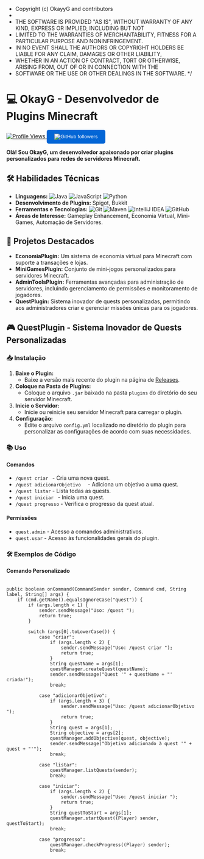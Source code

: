  * Copyright (c) OkayyG and contributors
 *
 * THE SOFTWARE IS PROVIDED "AS IS", WITHOUT WARRANTY OF ANY KIND, EXPRESS OR IMPLIED, INCLUDING BUT NOT
 * LIMITED TO THE WARRANTIES OF MERCHANTABILITY, FITNESS FOR A PARTICULAR PURPOSE AND NONINFRINGEMENT.
 * IN NO EVENT SHALL THE AUTHORS OR COPYRIGHT HOLDERS BE LIABLE FOR ANY CLAIM, DAMAGES OR OTHER LIABILITY,
 * WHETHER IN AN ACTION OF CONTRACT, TORT OR OTHERWISE, ARISING FROM, OUT OF OR IN CONNECTION WITH THE
 * SOFTWARE OR THE USE OR OTHER DEALINGS IN THE SOFTWARE.
 */

<h1>💻 OkayG - Desenvolvedor de Plugins Minecraft</h1>

<a href="https://github.com/EUOKG" target="_blank">
  <img src="https://komarev.com/ghpvc/?username=EUOKG&color=blueviolet" alt="Profile Views">
  <button style="background-color: #0366d6; color: white; border: none; padding: 10px 20px; border-radius: 5px; cursor: pointer;">
    <img src="https://img.shields.io/github/followers/EUOKG?label=Follow&style=social" alt="GitHub followers">
  </button>
</a>

<p><strong>Olá! Sou OkayG, um desenvolvedor apaixonado por criar plugins personalizados para redes de servidores Minecraft.</strong></p>

<h2>🛠️ Habilidades Técnicas</h2>

<ul>
  <li><strong>Linguagens:</strong> <img src="https://img.shields.io/badge/Java-ED8B00?style=for-the-badge&logo=java&logoColor=white" alt="Java"> <img src="https://img.shields.io/badge/JavaScript-F7DF1E?style=for-the-badge&logo=javascript&logoColor=black" alt="JavaScript"> <img src="https://img.shields.io/badge/Python-3776AB?style=for-the-badge&logo=python&logoColor=white" alt="Python"></li>
  <li><strong>Desenvolvimento de Plugins:</strong> Spigot, Bukkit</li>
  <li><strong>Ferramentas e Tecnologias:</strong> <img src="https://img.shields.io/badge/Git-F05032?style=for-the-badge&logo=git&logoColor=white" alt="Git"> <img src="https://img.shields.io/badge/Maven-C71A36?style=for-the-badge&logo=apache-maven&logoColor=white" alt="Maven"> <img src="https://img.shields.io/badge/IntelliJIDEA-000000?style=for-the-badge&logo=intellij-idea&logoColor=white" alt="IntelliJ IDEA"> <img src="https://img.shields.io/badge/GitHub-100000?style=for-the-badge&logo=github&logoColor=white" alt="GitHub"></li>
  <li><strong>Áreas de Interesse:</strong> Gameplay Enhancement, Economia Virtual, Mini-Games, Automação de Servidores. </li>
</ul>

<h2>🚀 Projetos Destacados</h2>

<ul>
  <li><strong>EconomiaPlugin:</strong> Um sistema de economia virtual para Minecraft com suporte a transações e lojas.</li>
  <li><strong>MiniGamesPlugin:</strong> Conjunto de mini-jogos personalizados para servidores Minecraft.</li>
  <li><strong>AdminToolsPlugin:</strong> Ferramentas avançadas para administração de servidores, incluindo gerenciamento de permissões e monitoramento de jogadores.</li>
  <li><strong>QuestPlugin:</strong> Sistema inovador de quests personalizadas, permitindo aos administradores criar e gerenciar missões únicas para os jogadores.</li>
</ul>

<h2>🎮 QuestPlugin - Sistema Inovador de Quests Personalizadas</h2>

<h3>📥 Instalação</h3>

<ol>
  <li><strong>Baixe o Plugin:</strong>
    <ul>
      <li>Baixe a versão mais recente do plugin na página de <a href="https://github.com/OkayG/QuestPlugin/releases">Releases</a>.</li>
    </ul>
  </li>
  <li><strong>Coloque na Pasta de Plugins:</strong>
    <ul>
      <li>Coloque o arquivo <code>.jar</code> baixado na pasta <code>plugins</code> do diretório do seu servidor Minecraft.</li>
    </ul>
  </li>
  <li><strong>Inicie o Servidor:</strong>
    <ul>
      <li>Inicie ou reinicie seu servidor Minecraft para carregar o plugin.</li>
    </ul>
  </li>
  <li><strong>Configuração:</strong>
    <ul>
      <li>Edite o arquivo <code>config.yml</code> localizado no diretório do plugin para personalizar as configurações de acordo com suas necessidades.</li>
    </ul>
  </li>
</ol>

<h3>📚 Uso</h3>

<h4>Comandos</h4>

<ul>
  <li><code>/quest criar <nome></code> - Cria uma nova quest.</li>
  <li><code>/quest adicionarObjetivo <quest> <objetivo></code> - Adiciona um objetivo a uma quest.</li>
  <li><code>/quest listar</code> - Lista todas as quests.</li>
  <li><code>/quest iniciar <nome></code> - Inicia uma quest.</li>
  <li><code>/quest progresso</code> - Verifica o progresso da quest atual.</li>
</ul>

<h4>Permissões</h4>

<ul>
  <li><code>quest.admin</code> - Acesso a comandos administrativos.</li>
  <li><code>quest.usar</code> - Acesso às funcionalidades gerais do plugin.</li>
</ul>

<h3>🛠 Exemplos de Código</h3>

<h4>Comando Personalizado</h4>

<pre><code>
public boolean onCommand(CommandSender sender, Command cmd, String label, String[] args) {
    if (cmd.getName().equalsIgnoreCase("quest")) {
        if (args.length < 1) {
            sender.sendMessage("Uso: /quest <subcomando>");
            return true;
        }

        switch (args[0].toLowerCase()) {
            case "criar":
                if (args.length < 2) {
                    sender.sendMessage("Uso: /quest criar <nome>");
                    return true;
                }
                String questName = args[1];
                questManager.createQuest(questName);
                sender.sendMessage("Quest '" + questName + "' criada!");
                break;

            case "adicionarObjetivo":
                if (args.length < 3) {
                    sender.sendMessage("Uso: /quest adicionarObjetivo <quest> <objetivo>");
                    return true;
                }
                String quest = args[1];
                String objective = args[2];
                questManager.addObjective(quest, objective);
                sender.sendMessage("Objetivo adicionado à quest '" + quest + "'");
                break;

            case "listar":
                questManager.listQuests(sender);
                break;

            case "iniciar":
                if (args.length < 2) {
                    sender.sendMessage("Uso: /quest iniciar <nome>");
                    return true;
                }
                String questToStart = args[1];
                questManager.startQuest((Player) sender, questToStart);
                break;

            case "progresso":
                questManager.checkProgress((Player) sender);
                break;

           
